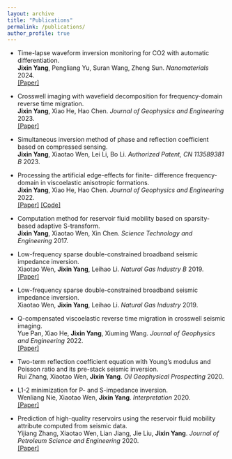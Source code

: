 ```yaml
---
layout: archive
title: "Publications"
permalink: /publications/
author_profile: true
---
```


* Time-lapse waveform inversion monitoring for CO2 with automatic differentiation. <br> 
__Jixin Yang__, Pengliang Yu, Suran Wang, Zheng Sun. *Nanomaterials* 2024.<br> 
[[Paper]](https://www.mdpi.com/2079-4991/14/2/138)

* Crosswell imaging with wavefield decomposition for frequency-domain reverse time migration. <br> 
__Jixin Yang__, Xiao He, Hao Chen. *Journal of Geophysics and Engineering* 2023.<br> 
[[Paper]](https://academic.oup.com/jge/article/20/6/1279/7321582)

* Simultaneous inversion method of phase and reflection coefficient based on compressed sensing. <br> 
__Jixin Yang__, Xiaotao Wen, Lei Li, Bo Li. *Authorized Patent, CN 113589381 B* 2023.<br>

* Processing the artificial edge-effects for finite- difference frequency-domain in viscoelastic anisotropic formations. <br> 
__Jixin Yang__, Xiao He, Hao Chen. *Journal of Geophysics and Engineering* 2022.<br> 
[[Paper]](https://www.mdpi.com/2076-3417/12/9/4719)
[[Code]](https://github.com/jixinyang-CAS/FDFDViscoElastic)

* Computation method for reservoir fluid mobility based on sparsity-based adaptive S-transform. <br> 
__Jixin Yang__, Xiaotao Wen, Xin Chen. *Science Technology and Engineering* 2017.<br>

* Low-frequency sparse double-constrained broadband seismic impedance inversion. <br> 
Xiaotao Wen, __Jixin Yang__, Leihao Li. *Natural Gas Industry B* 2019.<br> 
[[Paper]](https://www.sciencedirect.com/science/article/pii/S2352854019301081)

* Low-frequency sparse double-constrained broadband seismic impedance inversion. <br> 
Xiaotao Wen, __Jixin Yang__, Leihao Li. *Natural Gas Industry* 2019.<br> 

* Q-compensated viscoelastic reverse time migration in crosswell seismic imaging. <br> 
  Yue Pan, Xiao He, __Jixin Yang__, Xiuming Wang. *Journal of Geophysics and Engineering* 2022.<br> 
[[Paper]](https://academic.oup.com/jge/article/19/3/295/6591542)

* Two-term reflection coefficient equation with Young’s modulus and Poisson ratio and its pre-stack seismic inversion. <br> 
  Rui Zhang, Xiaotao Wen, __Jixin Yang__. *Oil Geophysical Prospecting* 2020.<br>

* L1-2 minimization for P- and S-impedance inversion. <br> 
  Wenliang Nie, Xiaotao Wen, __Jixin Yang__. *Interpretation* 2020.<br> 
[[Paper]](https://pubs.geoscienceworld.org/interpretation/article/8/2/t379/583507)

* Prediction of high-quality reservoirs using the reservoir fluid mobility attribute computed from seismic data. <br> 
  Yijiang Zhang, Xiaotao Wen, Lian Jiang, Jie Liu, __Jixin Yang__. *Journal of Petroleum Science and Engineering* 2020.<br> 
[[Paper]](https://www.sciencedirect.com/science/article/pii/S0920410520301029)

